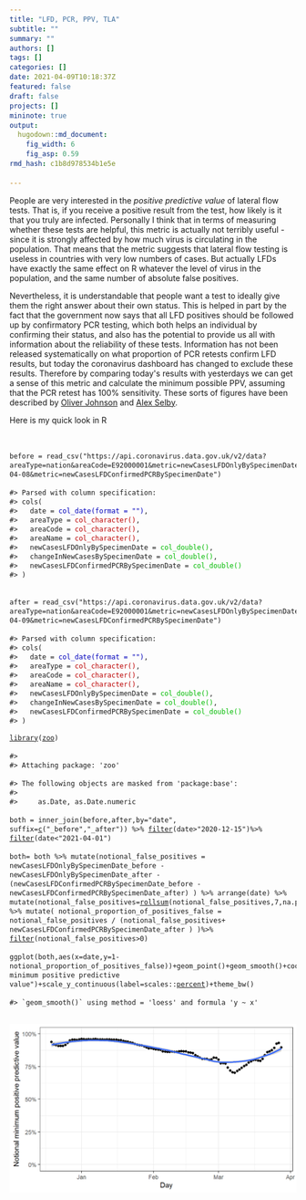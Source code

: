```yaml
---
title: "LFD, PCR, PPV, TLA"
subtitle: ""
summary: ""
authors: []
tags: []
categories: []
date: 2021-04-09T10:18:37Z
featured: false
draft: false
projects: []
mininote: true
output: 
  hugodown::md_document:
    fig_width: 6 
    fig_asp: 0.59
rmd_hash: c1b8d978534b1e5e

---
```


People are very interested in the *positive predictive value* of lateral flow tests. That is, if you receive a positive result from the test, how likely is it that you truly are infected. Personally I think that in terms of measuring whether these tests are helpful, this metric is actually not terribly useful - since it is strongly affected by how much virus is circulating in the population. That means that the metric suggests that lateral flow testing is useless in countries with very low numbers of cases. But actually LFDs have exactly the same effect on R whatever the level of virus in the population, and the same number of absolute false positives.

Nevertheless, it is understandable that people want a test to ideally give them the right answer about their own status. This is helped in part by the fact that the government now says that all LFD positives should be followed up by confirmatory PCR testing, which both helps an individual by confirming their status, and also has the potential to provide us all with information about the reliability of these tests. Information has not been released systematically on what proportion of PCR retests confirm LFD results, but today the coronavirus dashboard has changed to exclude these results. Therefore by comparing today's results with yesterdays we can get a sense of this metric and calculate the minimum possible PPV, assuming that the PCR retest has 100% sensitivity. These sorts of figures have been described by [Oliver Johnson](https://twitter.com/BristOliver/status/1380544543695716353) and [Alex Selby](https://twitter.com/alexselby1770/status/1380614571791151106).

Here is my quick look in R

<div class="highlight">

<pre class='chroma'><code class='language-r' data-lang='r'>

<span class='nv'>before</span> <span class='o'>=</span> <span class='nf'>read_csv</span><span class='o'>(</span><span class='s'>"https://api.coronavirus.data.gov.uk/v2/data?areaType=nation&amp;areaCode=E92000001&amp;metric=newCasesLFDOnlyBySpecimenDate&amp;metric=changeInNewCasesBySpecimenDate&amp;format=csv&amp;release=2021-04-08&amp;metric=newCasesLFDConfirmedPCRBySpecimenDate"</span><span class='o'>)</span>

<span class='c'>#&gt; Parsed with column specification:</span>
<span class='c'>#&gt; cols(</span>
<span class='c'>#&gt;   date = <span style='color: #0000BB;'>col_date(format = "")</span><span>,</span></span>
<span class='c'>#&gt;   areaType = <span style='color: #BB0000;'>col_character()</span><span>,</span></span>
<span class='c'>#&gt;   areaCode = <span style='color: #BB0000;'>col_character()</span><span>,</span></span>
<span class='c'>#&gt;   areaName = <span style='color: #BB0000;'>col_character()</span><span>,</span></span>
<span class='c'>#&gt;   newCasesLFDOnlyBySpecimenDate = <span style='color: #00BB00;'>col_double()</span><span>,</span></span>
<span class='c'>#&gt;   changeInNewCasesBySpecimenDate = <span style='color: #00BB00;'>col_double()</span><span>,</span></span>
<span class='c'>#&gt;   newCasesLFDConfirmedPCRBySpecimenDate = <span style='color: #00BB00;'>col_double()</span></span>
<span class='c'>#&gt; )</span>


<span class='nv'>after</span> <span class='o'>=</span> <span class='nf'>read_csv</span><span class='o'>(</span><span class='s'>"https://api.coronavirus.data.gov.uk/v2/data?areaType=nation&amp;areaCode=E92000001&amp;metric=newCasesLFDOnlyBySpecimenDate&amp;metric=changeInNewCasesBySpecimenDate&amp;format=csv&amp;release=2021-04-09&amp;metric=newCasesLFDConfirmedPCRBySpecimenDate"</span><span class='o'>)</span>

<span class='c'>#&gt; Parsed with column specification:</span>
<span class='c'>#&gt; cols(</span>
<span class='c'>#&gt;   date = <span style='color: #0000BB;'>col_date(format = "")</span><span>,</span></span>
<span class='c'>#&gt;   areaType = <span style='color: #BB0000;'>col_character()</span><span>,</span></span>
<span class='c'>#&gt;   areaCode = <span style='color: #BB0000;'>col_character()</span><span>,</span></span>
<span class='c'>#&gt;   areaName = <span style='color: #BB0000;'>col_character()</span><span>,</span></span>
<span class='c'>#&gt;   newCasesLFDOnlyBySpecimenDate = <span style='color: #00BB00;'>col_double()</span><span>,</span></span>
<span class='c'>#&gt;   changeInNewCasesBySpecimenDate = <span style='color: #00BB00;'>col_double()</span><span>,</span></span>
<span class='c'>#&gt;   newCasesLFDConfirmedPCRBySpecimenDate = <span style='color: #00BB00;'>col_double()</span></span>
<span class='c'>#&gt; )</span>
</code></pre>

</div>

<div class="highlight">

<pre class='chroma'><code class='language-r' data-lang='r'><span class='kr'><a href='https://rdrr.io/r/base/library.html'>library</a></span><span class='o'>(</span><span class='nv'><a href='http://zoo.R-Forge.R-project.org/'>zoo</a></span><span class='o'>)</span>

<span class='c'>#&gt; </span>
<span class='c'>#&gt; Attaching package: 'zoo'</span>

<span class='c'>#&gt; The following objects are masked from 'package:base':</span>
<span class='c'>#&gt; </span>
<span class='c'>#&gt;     as.Date, as.Date.numeric</span>

<span class='nv'>both</span> <span class='o'>=</span> <span class='nf'>inner_join</span><span class='o'>(</span><span class='nv'>before</span>,<span class='nv'>after</span>,by<span class='o'>=</span><span class='s'>"date"</span>, suffix<span class='o'>=</span><span class='nf'><a href='https://rdrr.io/r/base/c.html'>c</a></span><span class='o'>(</span><span class='s'>"_before"</span>,<span class='s'>"_after"</span><span class='o'>)</span><span class='o'>)</span> <span class='o'>%&gt;%</span> <span class='nf'><a href='https://rdrr.io/r/stats/filter.html'>filter</a></span><span class='o'>(</span><span class='nv'>date</span><span class='o'>&gt;</span><span class='s'>"2020-12-15"</span><span class='o'>)</span><span class='o'>%&gt;%</span> <span class='nf'><a href='https://rdrr.io/r/stats/filter.html'>filter</a></span><span class='o'>(</span><span class='nv'>date</span><span class='o'>&lt;</span><span class='s'>"2021-04-01"</span><span class='o'>)</span>

<span class='nv'>both</span><span class='o'>=</span> <span class='nv'>both</span> <span class='o'>%&gt;%</span> <span class='nf'>mutate</span><span class='o'>(</span>notional_false_positives <span class='o'>=</span> <span class='nv'>newCasesLFDOnlyBySpecimenDate_before</span> <span class='o'>-</span> <span class='nv'>newCasesLFDOnlyBySpecimenDate_after</span> <span class='o'>-</span>  <span class='o'>(</span><span class='nv'>newCasesLFDConfirmedPCRBySpecimenDate_before</span> <span class='o'>-</span> <span class='nv'>newCasesLFDConfirmedPCRBySpecimenDate_after</span><span class='o'>)</span> <span class='o'>)</span> <span class='o'>%&gt;%</span> <span class='nf'>arrange</span><span class='o'>(</span><span class='nv'>date</span><span class='o'>)</span> <span class='o'>%&gt;%</span> <span class='nf'>mutate</span><span class='o'>(</span>notional_false_positives<span class='o'>=</span><span class='nf'><a href='https://rdrr.io/pkg/zoo/man/rollmean.html'>rollsum</a></span><span class='o'>(</span><span class='nv'>notional_false_positives</span>,<span class='m'>7</span>,na.pad<span class='o'>=</span><span class='kc'>T</span><span class='o'>)</span>,newCasesLFDConfirmedPCRBySpecimenDate_after<span class='o'>=</span><span class='nf'><a href='https://rdrr.io/pkg/zoo/man/rollmean.html'>rollsum</a></span><span class='o'>(</span><span class='nv'>newCasesLFDConfirmedPCRBySpecimenDate_after</span>,<span class='m'>7</span>,na.pad<span class='o'>=</span><span class='kc'>T</span><span class='o'>)</span><span class='o'>)</span> <span class='o'>%&gt;%</span> <span class='nf'>mutate</span><span class='o'>(</span> notional_proportion_of_positives_false <span class='o'>=</span> <span class='nv'>notional_false_positives</span> <span class='o'>/</span> <span class='o'>(</span><span class='nv'>notional_false_positives</span><span class='o'>+</span> <span class='nv'>newCasesLFDConfirmedPCRBySpecimenDate_after</span> <span class='o'>)</span> <span class='o'>)</span><span class='o'>%&gt;%</span> <span class='nf'><a href='https://rdrr.io/r/stats/filter.html'>filter</a></span><span class='o'>(</span><span class='nv'>notional_false_positives</span><span class='o'>&gt;</span><span class='m'>0</span><span class='o'>)</span>

<span class='nf'>ggplot</span><span class='o'>(</span><span class='nv'>both</span>,<span class='nf'>aes</span><span class='o'>(</span>x<span class='o'>=</span><span class='nv'>date</span>,y<span class='o'>=</span><span class='m'>1</span><span class='o'>-</span><span class='nv'>notional_proportion_of_positives_false</span><span class='o'>)</span><span class='o'>)</span><span class='o'>+</span><span class='nf'>geom_point</span><span class='o'>(</span><span class='o'>)</span><span class='o'>+</span><span class='nf'>geom_smooth</span><span class='o'>(</span><span class='o'>)</span><span class='o'>+</span><span class='nf'>coord_cartesian</span><span class='o'>(</span>ylim<span class='o'>=</span><span class='nf'><a href='https://rdrr.io/r/base/c.html'>c</a></span><span class='o'>(</span><span class='m'>0</span>,<span class='m'>1</span><span class='o'>)</span><span class='o'>)</span><span class='o'>+</span><span class='nf'>labs</span><span class='o'>(</span>x<span class='o'>=</span><span class='s'>"Day"</span>,y<span class='o'>=</span><span class='s'>"Notional minimum positive predictive value"</span><span class='o'>)</span><span class='o'>+</span><span class='nf'>scale_y_continuous</span><span class='o'>(</span>label<span class='o'>=</span><span class='nf'>scales</span><span class='nf'>::</span><span class='nv'><a href='https://scales.r-lib.org/reference/label_percent.html'>percent</a></span><span class='o'>)</span><span class='o'>+</span><span class='nf'>theme_bw</span><span class='o'>(</span><span class='o'>)</span> 

<span class='c'>#&gt; `geom_smooth()` using method = 'loess' and formula 'y ~ x'</span>

</code></pre>
<img src="figs/unnamed-chunk-4-1.png" width="700px" style="display: block; margin: auto;" />

</div>

